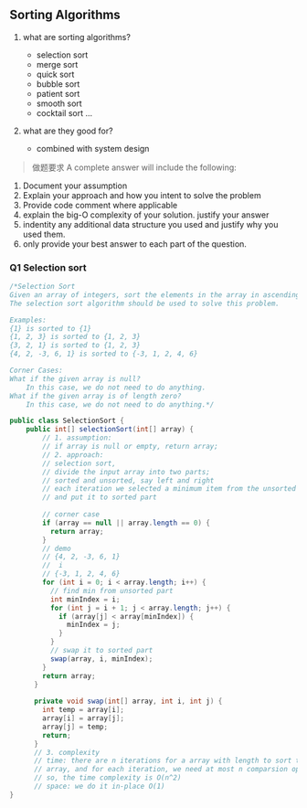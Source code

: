 ## Sorting Algorithms

1. what are sorting algorithms?
    * selection sort
    * merge sort
    * quick sort
    * bubble sort
    * patient sort
    * smooth sort
    * cocktail sort
    ...

2. what are they good for?
    * combined with system design

> 做题要求
A complete answer will include the following:
1. Document your assumption
2. Explain your approach and how you intent to solve the problem
3. Provide code comment where applicable
4. explain the big-O complexity of your solution. justify your answer
5. indentity any additional data structure you used and justify why you used them.
6. only provide your best answer to each part of the question.

### Q1 Selection sort

```java
/*Selection Sort
Given an array of integers, sort the elements in the array in ascending order. 
The selection sort algorithm should be used to solve this problem.

Examples:
{1} is sorted to {1}
{1, 2, 3} is sorted to {1, 2, 3}
{3, 2, 1} is sorted to {1, 2, 3}
{4, 2, -3, 6, 1} is sorted to {-3, 1, 2, 4, 6}

Corner Cases:
What if the given array is null? 
	In this case, we do not need to do anything.
What if the given array is of length zero? 
	In this case, we do not need to do anything.*/

public class SelectionSort {
	public int[] selectionSort(int[] array) {
	    // 1. assumption: 
	    // if array is null or empty, return array;
	    // 2. approach:
	    // selection sort, 
	    // divide the input array into two parts;
	    // sorted and unsorted, say left and right
	    // each iteration we selected a minimum item from the unsorted part
	    // and put it to sorted part
	    
	    // corner case
	    if (array == null || array.length == 0) {
	      return array;
	    }
	    // demo 
	    // {4, 2, -3, 6, 1} 
	    //  i
	    // {-3, 1, 2, 4, 6}
	    for (int i = 0; i < array.length; i++) {
	      // find min from unsorted part
	      int minIndex = i;
	      for (int j = i + 1; j < array.length; j++) {
	        if (array[j] < array[minIndex]) {
	          minIndex = j;
	        }
	      }
	      // swap it to sorted part
	      swap(array, i, minIndex);
	    }
	    return array;
	  }
	  
	  private void swap(int[] array, int i, int j) {
	    int temp = array[i];
	    array[i] = array[j];
	    array[j] = temp;
	    return;
	  }
	  // 3. complexity
	  // time: there are n iterations for a array with length to sort the whole 
	  // array, and for each iteration, we need at most n comparsion operations;
	  // so, the time complexity is O(n^2)
	  // space: we do it in-place O(1)
}
```